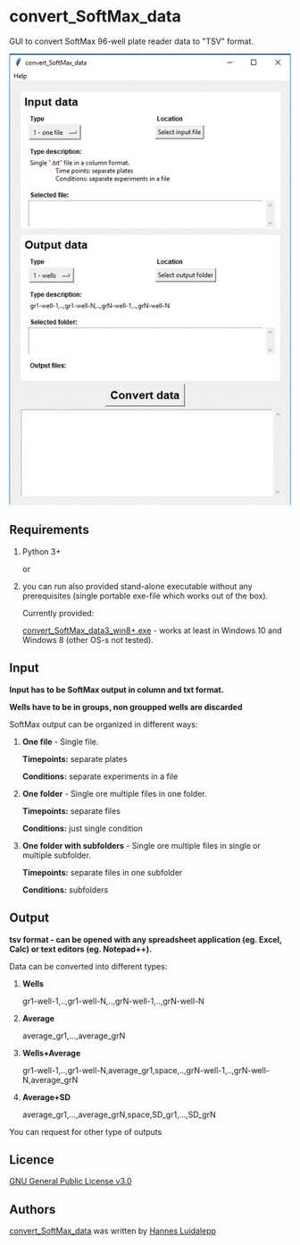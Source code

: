 # convert_SoftMax_data
GUI to convert SoftMax 96-well plate reader data to "TSV" format.

![Screen_shot](screenshot.GIF)

## Requirements
1) Python 3+
 
    or

2) you can run also provided stand-alone executable without any prerequisites (single portable exe-file which works out of the box).
  
    Currently provided:
  
    [convert_SoftMax_data3_win8+.exe](https://github.com/luidale/convert_SoftMax_data/blob/master/convert_SoftMax_data3_win8+.exe)   - works at least in Windows 10 and Windows 8 (other OS-s not tested).

## Input
**Input has to be SoftMax output in column and txt format.**

**Wells have to be in groups, non groupped wells are discarded**

SoftMax output can be organized in different ways:

1) **One file**  -  Single file. 

    **Timepoints:** separate plates
    
    **Conditions:** separate experiments in a file

2) **One folder**  -  Single ore multiple files in one folder. 

    **Timepoints:** separate files 
    
    **Conditions:** just single condition

3) **One folder with subfolders**  -  Single ore multiple files in single or multiple subfolder. 
  
    **Timepoints:** separate files in one subfolder 
  
    **Conditions:** subfolders


## Output
**tsv format - can be opened with any spreadsheet application (eg. Excel, Calc) or text editors (eg. Notepad++).**

Data can be converted into different types:

1) **Wells**

    gr1-well-1,..,gr1-well-N,..,grN-well-1,..,grN-well-N

2) **Average**

    average_gr1,...,average_grN

3) **Wells+Average**

    gr1-well-1,..,gr1-well-N,average_gr1,space,..,grN-well-1,..,grN-well-N,average_grN
	
4) **Average+SD**

    average_gr1,...,average_grN,space,SD_gr1,...,SD_grN

You can request for other type of outputs



Licence
-------
[GNU General Public License v3.0 ](https://github.com/luidale/convert_SoftMax_data/blob/master/LICENSE)

Authors
-------
[convert_SoftMax_data](https://github.com/luidale/convert_SoftMax_data) was written by [Hannes Luidalepp](luidale@gmail.com)

